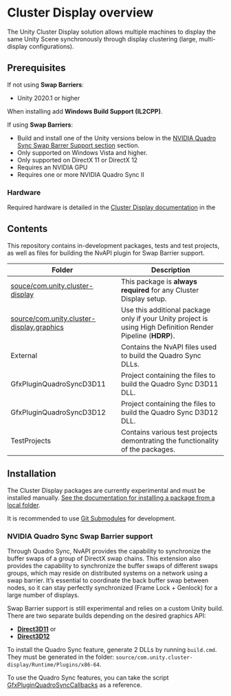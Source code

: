 # Cluster Display overview

The Unity Cluster Display solution allows multiple machines to display the same Unity Scene synchronously through display clustering (large, multi-display configurations).

## Prerequisites

If not using **Swap Barriers**:

* Unity 2020.1 or higher

When installing add **Windows Build Support (IL2CPP)**.

If using **Swap Barriers**:

* Build and install one of the Unity versions below in the [NVIDIA Quadro Sync Swap Barrer Support section](#nvidia-quadro-sync-swap-barrier-support) section.
* Only supported on Windows Vista and higher.
* Only supported on DirectX 11 or DirectX 12
* Requires an NVIDIA GPU 
* Requires one or more NVIDIA Quadro Sync II

### Hardware
Required hardware is detailed in the [Cluster Display documentation](source/com.unity.cluster-display/Documentation~/index.md) in the 

## Contents

This repository contains in-development packages, tests and test projects, as well as files for building the NvAPI plugin for Swap Barrier support.

| Folder | Description |
|---------|----------------------|
| [souce/com.unity.cluster-display](source/com.unity.cluster-display/Documentation~/index.md) | This package is **always required** for any Cluster Display setup. |
| [source/com.unity.cluster-display.graphics](source/com.unity.cluster-display.graphics/Documentation~/index.md) | Use this additional package only if your Unity project is using High Definition Render Pipeline (**HDRP**). |
| External | Contains the NvAPI files used to build the Quadro Sync DLLs. |
| GfxPluginQuadroSyncD3D11 | Project containing the files to build the Quadro Sync D3D11 DLL. |
| GfxPluginQuadroSyncD3D12 | Project containing the files to build the Quadro Sync D3D12 DLL. |
| TestProjects | Contains various test projects demontrating the functionality of the packages. |

## Installation

The Cluster Display packages are currently experimental and must be installed manually. [See the documentation for installing a package from a local folder](https://docs.unity3d.com/Manual/upm-ui-local.html).

It is recommended to use [Git Submodules](https://git-scm.com/book/en/v2/Git-Tools-Submodules) for development.

### NVIDIA Quadro Sync Swap Barrier support

Through Quadro Sync, NvAPI provides the capability to synchronize the buffer swaps of a group of DirectX swap chains. This extension also provides the capability to synchronize the buffer swaps of different swaps groups, which may reside on distributed systems on a network using a swap barrier. It’s essential to coordinate the back buffer swap between nodes, so it can stay perfectly synchronized (Frame Lock + Genlock) for a large number of displays.

Swap Barrier support is still experimental and relies on a custom Unity build. There are two separate builds depending on the desired graphics API:

* [**Direct3D11**](https://ono.unity3d.com/unity/unity/pull-request/113317/_/feat/quadro-sync-d3d11) or 
* [**Direct3D12**](https://ono.unity3d.com/unity/unity/pull-request/113690/_/graphics/expose-plugin-callbacks-swapchain-d3d12)

To install the Quadro Sync feature, generate 2 DLLs by running `build.cmd`. They must be generated in the folder: `source/com.unity.cluster-display/Runtime/Plugins/x86-64`.

To use the Quadro Sync features, you can take the script [GfxPluginQuadroSyncCallbacks](source/com.unity.cluster-display/Runtime/QuadroSync/GfxPluginQuadroSyncCallbacks.cs) as a reference.
